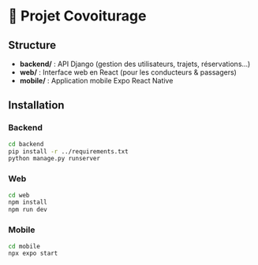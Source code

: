 # 🚗 Projet Covoiturage

## Structure

- **backend/** : API Django (gestion des utilisateurs, trajets, réservations…)
- **web/** : Interface web en React (pour les conducteurs & passagers)
- **mobile/** : Application mobile Expo React Native

## Installation

### Backend

```bash
cd backend
pip install -r ../requirements.txt
python manage.py runserver
```

### Web

```bash
cd web
npm install
npm run dev
```

### Mobile

```bash
cd mobile
npx expo start
```
